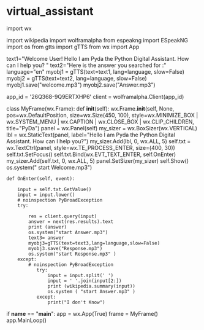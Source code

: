 # virtual_assistant

import wx

import wikipedia
import wolframalpha
from espeakng import ESpeakNG
import os
from gtts import gTTS
from wx import App

text1="Welcome User! Hello I am Pyda the Python Digital Assistant. How can I help you? "
text2="Here is the answer you searched for :"
language="en"
myobj1 = gTTS(text=text1, lang=language, slow=False)
myobj2 = gTTS(text=text2, lang=language, slow=False)
myobj1.save("welcome.mp3")
myobj2.save("Answer.mp3")

app_id = '26Q368-9Q9ERTXHP6'
client = wolframalpha.Client(app_id)


class MyFrame(wx.Frame):
    def __init__(self):
        wx.Frame.__init__(self, None,
                          pos=wx.DefaultPosition, size=wx.Size(450, 100),
                          style=wx.MINIMIZE_BOX | wx.SYSTEM_MENU | wx.CAPTION |
                                wx.CLOSE_BOX | wx.CLIP_CHILDREN,
                          title="PyDa")
        panel = wx.Panel(self)
        my_sizer = wx.BoxSizer(wx.VERTICAL)
        lbl = wx.StaticText(panel,
                            label="Hello I am Pyda the Python Digital Assistant. How can I help you?")
        my_sizer.Add(lbl, 0, wx.ALL, 5)
        self.txt = wx.TextCtrl(panel, style=wx.TE_PROCESS_ENTER, size=(400, 30))
        self.txt.SetFocus()
        self.txt.Bind(wx.EVT_TEXT_ENTER, self.OnEnter)
        my_sizer.Add(self.txt, 0, wx.ALL, 5)
        panel.SetSizer(my_sizer)
        self.Show()
        os.system(" start Welcome.mp3")

    def OnEnter(self, event):

        input = self.txt.GetValue()
        input = input.lower()
        # noinspection PyBroadException
        try:

            res = client.query(input)
            answer = next(res.results).text
            print (answer)
            os.system("start Answer.mp3")
            text3= answer
            myobj3=gTTS(text=text3,lang=language,slow=False)
            myobj3.save("Response.mp3")
            os.system("start Response.mp3" )
        except:
            # noinspection PyBroadException
               try:
                   input = input.split(' ')
                   input = ' '.join(input[2:])
                   print (wikipedia.summary(input))
                   os.system ( "start Answer.mp3" )
               except:
                   print("I don't Know")


if __name__ == "__main__":
    app = wx.App(True)
    frame = MyFrame()
    app.MainLoop()
